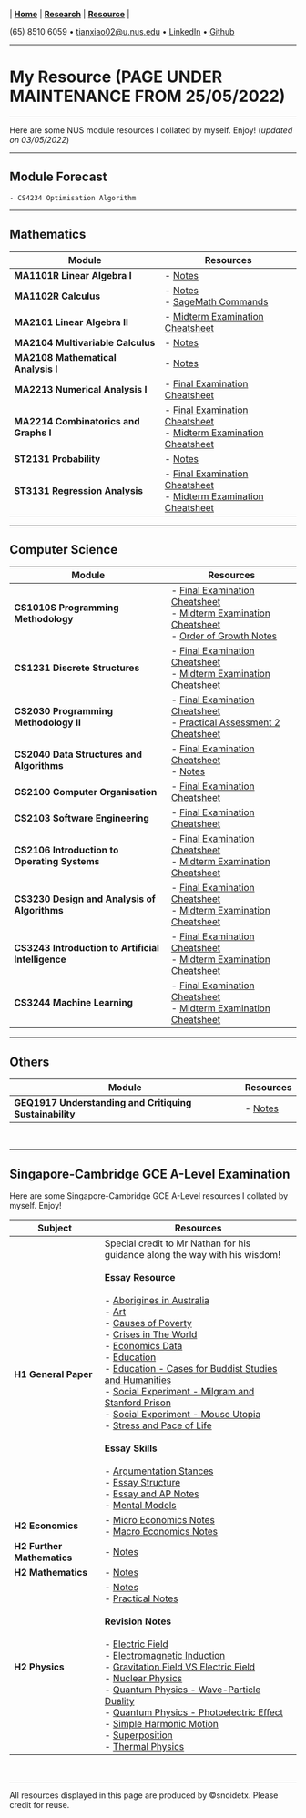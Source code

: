 |  **[Home](https://snoidetx.github.io)**  |  **[Research](https://snoidetx.github.io/research)**  |  **[Resource](https://snoidetx.github.io/resource)**  |

(65) 8510 6059 • tianxiao02@u.nus.edu • [LinkedIn](https://www.linkedin.com/in/tian-xiao-1202/) • [Github](https://github.com/snoidetx/)  

---

# My Resource (PAGE UNDER MAINTENANCE FROM 25/05/2022)

---

Here are some NUS module resources I collated by myself. Enjoy! (*updated on 03/05/2022*)

---

## Module Forecast
```
- CS4234 Optimisation Algorithm
```

---

## Mathematics

| Module | Resources |
| --- | --- |
| **MA1101R Linear Algebra I** | - [Notes](https://github.com/snoidetx/snoidetx.github.io/blob/main/cont/resource/NUS-MA1101R-Notes.pdf) |
| **MA1102R Calculus** | - [Notes](https://github.com/snoidetx/snoidetx.github.io/blob/main/cont/resource/NUS-MA1102R-Notes.pdf)<br>- [SageMath Commands](https://github.com/snoidetx/snoidetx.github.io/blob/main/cont/resource/NUS-MA1102R-SagemathCommands.pdf) |
| **MA2101 Linear Algebra II** | - [Midterm Examination Cheatsheet](https://github.com/snoidetx/snoidetx.github.io/blob/main/cont/resource/NUS-MA2101-MidtermExaminationCheatsheet.pdf) |
| **MA2104 Multivariable Calculus** | - [Notes](https://github.com/snoidetx/snoidetx.github.io/blob/main/cont/resource/NUS-MA2104-Notes.pdf) |
| **MA2108 Mathematical Analysis I** | - [Notes](https://github.com/snoidetx/snoidetx.github.io/blob/main/cont/resource/NUS-MA2108-Notes.pdf) |
| **MA2213 Numerical Analysis I** | - [Final Examination Cheatsheet](https://github.com/snoidetx/snoidetx.github.io/blob/main/cont/resource/NUS-MA2213-FinalExaminationCheatsheet.pdf) |
| **MA2214 Combinatorics and Graphs I** | - [Final Examination Cheatsheet](https://github.com/snoidetx/snoidetx.github.io/blob/main/cont/resource/NUS-MA2214-FinalExaminationCheatsheet.pdf)<br>- [Midterm Examination Cheatsheet](https://github.com/snoidetx/snoidetx.github.io/blob/main/cont/resource/NUS-MA2214-MidtermCheatsheet.pdf) |
| **ST2131 Probability** | - [Notes](https://github.com/snoidetx/snoidetx.github.io/blob/main/cont/resource/NUS-ST2131-Notes.pdf) |
| **ST3131 Regression Analysis** | - [Final Examination Cheatsheet](https://github.com/snoidetx/snoidetx.github.io/blob/main/cont/resource/NUS-ST3131-FinalExaminationCheatsheet.pdf)<br>- [Midterm Examination Cheatsheet](https://github.com/snoidetx/snoidetx.github.io/blob/main/cont/resource/NUS-ST3131-MidtermExaminationCheatsheet.pdf) |

---

## Computer Science

| Module | Resources |
| --- | --- |
| **CS1010S Programming Methodology** | - [Final Examination Cheatsheet](https://github.com/snoidetx/snoidetx.github.io/blob/main/cont/resource/NUS-CS1010S-FinalExaminationCheatsheet.pdf)<br>- [Midterm Examination Cheatsheet](https://github.com/snoidetx/snoidetx.github.io/blob/main/cont/resource/NUS-CS1010S-MidtermExaminationCheatsheet.pdf)<br>- [Order of Growth Notes](https://github.com/snoidetx/snoidetx.github.io/blob/main/cont/resource/NUS-CS1010S-OrderOfGrowthNotes.pdf) |
| **CS1231 Discrete Structures** | - [Final Examination Cheatsheet](https://github.com/snoidetx/snoidetx.github.io/blob/main/cont/resource/NUS-CS1231-FinalExaminationCheatsheet.pdf)<br>- [Midterm Examination Cheatsheet](https://github.com/snoidetx/snoidetx.github.io/blob/main/cont/resource/NUS-CS1231-MidtermExaminationCheatsheet.pdf) |
| **CS2030 Programming Methodology II** | - [Final Examination Cheatsheet](https://github.com/snoidetx/snoidetx.github.io/blob/main/cont/resource/NUS-CS2030-FinalExaminationCheatsheet.pdf)<br>- [Practical Assessment 2 Cheatsheet](https://github.com/snoidetx/snoidetx.github.io/blob/main/cont/resource/NUS-CS2030-PracticalAssessment2Cheatsheet.pdf) |
| **CS2040 Data Structures and Algorithms** | - [Final Examination Cheatsheet](https://github.com/snoidetx/snoidetx.github.io/blob/main/cont/resource/NUS-CS2040-FinalExaminationCheatsheet.pdf)<br>- [Notes](https://github.com/snoidetx/snoidetx.github.io/blob/main/cont/resource/NUS-CS2040-Notes.pdf) |
| **CS2100 Computer Organisation** | - [Final Examination Cheatsheet](https://github.com/snoidetx/snoidetx.github.io/blob/main/cont/resource/NUS-CS2100-FinalExaminationCheatsheet.pdf) |
| **CS2103 Software Engineering** | - [Final Examination Cheatsheet](https://github.com/snoidetx/snoidetx.github.io/blob/main/cont/resource/NUS-CS2103-FinalExaminationCheatsheet.pdf) |
| **CS2106 Introduction to Operating Systems** | - [Final Examination Cheatsheet](https://github.com/snoidetx/snoidetx.github.io/blob/main/cont/resource/NUS-CS2106-FinalExaminationCheatsheet.pdf)<br>- [Midterm Examination Cheatsheet](https://github.com/snoidetx/snoidetx.github.io/blob/main/cont/resource/NUS-CS2106-MidtermExaminationCheatsheet.pdf) |
| **CS3230 Design and Analysis of Algorithms** | - [Final Examination Cheatsheet](https://github.com/snoidetx/snoidetx.github.io/blob/main/cont/resource/NUS-CS3230-FinalExaminationCheatsheet.pdf)<br>- [Midterm Examination Cheatsheet](https://github.com/snoidetx/snoidetx.github.io/blob/main/cont/resource/NUS-CS3230-MidtermExaminationCheatsheet.pdf) |
| **CS3243 Introduction to Artificial Intelligence** | - [Final Examination Cheatsheet](https://github.com/snoidetx/snoidetx.github.io/blob/main/cont/resource/NUS-CS3243-FinalExaminationCheatsheet.pdf)<br>- [Midterm Examination Cheatsheet](https://github.com/snoidetx/snoidetx.github.io/blob/main/cont/resource/NUS-CS3243-MidtermExaminationCheatsheet.pdf) |
| **CS3244 Machine Learning** | - [Final Examination Cheatsheet](https://github.com/snoidetx/snoidetx.github.io/blob/main/cont/resource/NUS-CS3244-FinalExaminationCheatsheet.pdf)<br>- [Midterm Examination Cheatsheet](https://github.com/snoidetx/snoidetx.github.io/blob/main/cont/resource/NUS-CS3244-MidtermExaminationCheatsheet.pdf) |

---

## Others

| Module | Resources |
| --- | --- |
| **GEQ1917 Understanding and Critiquing Sustainability** | - [Notes](https://github.com/snoidetx/snoidetx.github.io/blob/main/cont/resource/NUS-GEQ1917-Notes.pdf) |

<br>

---

## Singapore-Cambridge GCE A-Level Examination

Here are some Singapore-Cambridge GCE A-Level resources I collated by myself. Enjoy!

| Subject | Resources |
| --- | --- |
| **H1 General Paper** | Special credit to Mr Nathan for his guidance along the way with his wisdom!<br><br>**Essay Resource**<br><br>- [Aborigines in Australia](https://github.com/snoidetx/snoidetx.github.io/blob/main/cont/resource/ALevel-H2GeneralPaper-AboriginesInAustralia.png)<br>- [Art](https://github.com/snoidetx/snoidetx.github.io/blob/main/cont/resource/ALevel-H2GeneralPaper-Art.pdf)<br>- [Causes of Poverty](https://github.com/snoidetx/snoidetx.github.io/blob/main/cont/resource/CausesOfPoverty.png)<br>- [Crises in The World](https://github.com/snoidetx/snoidetx.github.io/blob/main/cont/resource/ALevel-H2GeneralPaper-CrisesInTheWorld.pdf)<br>- [Economics Data](https://github.com/snoidetx/snoidetx.github.io/blob/main/cont/resource/ALevel-H2GeneralPaper-EconomicsData.png)<br>- [Education](https://github.com/snoidetx/snoidetx.github.io/blob/main/cont/resource/ALevel-H2GeneralPaper-Education.pdf)<br>- [Education - Cases for Buddist Studies and Humanities](https://github.com/snoidetx/snoidetx.github.io/blob/main/cont/resource/ALevel-H2GeneralPaper-EducationCasesForBuddistStudiesHumanities.png)<br>- [Social Experiment - Milgram and Stanford Prison](https://github.com/snoidetx/snoidetx.github.io/blob/main/cont/resource/ALevel-H2GeneralPaper-MilgramStanfordPrison.pdf)<br>- [Social Experiment - Mouse Utopia](https://github.com/snoidetx/snoidetx.github.io/blob/main/cont/resource/ALevel-H2GeneralPaper-MouseUtopia.png)<br>- [Stress and Pace of Life](https://github.com/snoidetx/snoidetx.github.io/blob/main/cont/resource/ALevel-H2GeneralPaper-StressPaceOfLife.pdf)<br><br>**Essay Skills**<br><br>- [Argumentation Stances](https://github.com/snoidetx/snoidetx.github.io/blob/main/cont/resource/ALevel-H2GeneralPaper-ArgumentationStances.pdf)<br>- [Essay Structure](https://github.com/snoidetx/snoidetx.github.io/blob/main/cont/resource/ALevel-H2GeneralPaper-EssayStructure.pdf)<br>- [Essay and AP Notes](https://github.com/snoidetx/snoidetx.github.io/blob/main/cont/resource/ALevel-H2GeneralPaper-EssayApNotes.pdf)<br>- [Mental Models](https://github.com/snoidetx/snoidetx.github.io/blob/main/cont/resource/ALevel-H2GeneralPaper-MentalModels.pdf) |
| **H2 Economics** | - [Micro Economics Notes](https://github.com/snoidetx/snoidetx.github.io/blob/main/cont/resource/ALevel-H2Economics-MicroEconomicsNotes.pdf)<br>- [Macro Economics Notes](https://github.com/snoidetx/snoidetx.github.io/blob/main/cont/resource/ALevel-H2Economics-MacroEconomicsNotes.pdf) |
| **H2 Further Mathematics** | - [Notes](https://github.com/snoidetx/snoidetx.github.io/blob/main/cont/resource/ALevel-H2FurtherMathematics-Notes.pdf) |
| **H2 Mathematics** | - [Notes](https://github.com/snoidetx/snoidetx.github.io/blob/main/cont/resource/ALevel-H2Mathematics-Notes.pdf) |
| **H2 Physics** | - [Notes](https://github.com/snoidetx/snoidetx.github.io/blob/main/cont/resource/ALevel-H2Physics-Notes.pdf)<br>- [Practical Notes](https://github.com/snoidetx/snoidetx.github.io/blob/main/cont/resource/ALevel-H2Physics-PracticalNotes.pdf)<br><br>**Revision Notes**<br><br>- [Electric Field](https://github.com/snoidetx/snoidetx.github.io/blob/main/cont/resource/ALevel-H2Physics-ElectricFieldRevisionNotes.pdf)<br>- [Electromagnetic Induction](https://github.com/snoidetx/snoidetx.github.io/blob/main/cont/resource/ALevel-H2Physics-ElectromagneticInductionRevisionNotes.pdf)<br>- [Gravitation Field VS Electric Field](https://github.com/snoidetx/snoidetx.github.io/blob/main/cont/resource/ALevel-H2Physics-GravitationalFieldVsElectricFieldRevisionNotes.pdf)<br>- [Nuclear Physics](https://github.com/snoidetx/snoidetx.github.io/blob/main/cont/resource/ALevel-H2Physics-NuclearPhysicsRevisionNotes.pdf)<br>- [Quantum Physics - Wave-Particle Duality](https://github.com/snoidetx/snoidetx.github.io/blob/main/cont/resource/ALevel-H2Physics-QuantumPhysicsWaveParticleDualityRevisionNotes.pdf)<br>- [Quantum Physics - Photoelectric Effect](https://github.com/snoidetx/snoidetx.github.io/blob/main/cont/resource/ALevel-H2Physics-PhotoelectricEffectRevisionNotes.pdf)<br>- [Simple Harmonic Motion](https://github.com/snoidetx/snoidetx.github.io/blob/main/cont/resource/ALevel-H2Physics-SimpleHarmonicMotionRevisionNotes.pdf)<br>- [Superposition](https://github.com/snoidetx/snoidetx.github.io/blob/main/cont/resource/ALevel-H2Physics-SuperpositionRevisionNotes.pdf)<br>- [Thermal Physics](https://github.com/snoidetx/snoidetx.github.io/blob/main/cont/resource/ALevel-H2Physics-ThermalPhysicsRevisionNotes.pdf) |

<br>

---

All resources displayed in this page are produced by &copy;snoidetx. Please credit for reuse.
